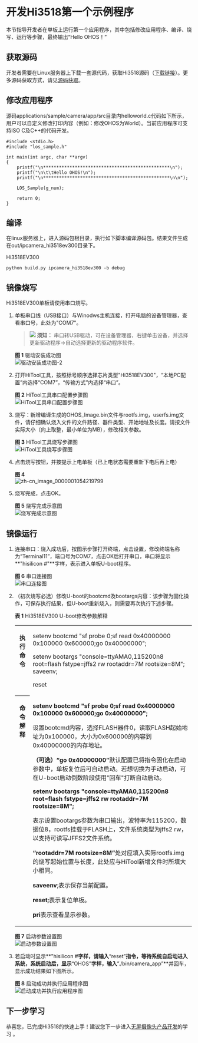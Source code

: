 # 开发Hi3518第一个示例程序<a name="ZH-CN_TOPIC_0000001053422339"></a>

本节指导开发者在单板上运行第一个应用程序，其中包括修改应用程序、编译、烧写、运行等步骤，最终输出“Hello OHOS！”

## 获取源码<a name="section1726092873119"></a>

开发者需要在Linux服务器上下载一套源代码，获取Hi3518源码（[下载链接](http://tools.harmonyos.com/mirrors/os/1.0/code-1.0.tar.gz)）。更多源码获取方式，请见[源码获取](../get-code/源码获取.md)。

## 修改应用程序<a name="s8efc1952ebfe4d1ea717182e108c29bb"></a>

源码applications/sample/camera/app/src目录内helloworld.c代码如下所示，用户可以自定义修改打印内容（例如：修改OHOS为World）。当前应用程序可支持ISO C及C++的代码开发。

```
#include <stdio.h>
#include "los_sample.h"

int main(int argc, char **argv)
{
    printf("\n************************************************\n");
    printf("\n\t\tHello OHOS!\n");
    printf("\n************************************************\n\n");

    LOS_Sample(g_num);

    return 0;
}
```

## 编译<a name="section234175193114"></a>

在linux服务器上，进入源码包根目录，执行如下脚本编译源码包。结果文件生成在out/ipcamera\_hi3518ev300目录下。

Hi3518EV300

```
python build.py ipcamera_hi3518ev300 -b debug
```

## 镜像烧写<a name="section13453727165513"></a>

Hi3518EV300单板请使用串口烧写。

1.  单板串口线（USB接口）与Winodws主机连接，打开电脑的设备管理器，查看串口号，此处为"COM7"。

    >![](public_sys-resources/icon-notice.gif) **须知：** 
    >串口转USB驱动，可在设备管理器，右键单击设备，并选择更新驱动程序-\>自动选择更新的驱动程序软件。

    **图 1**  驱动安装成功图<a name="fig44731317340"></a>  
    ![](figures/驱动安装成功图-2.png "驱动安装成功图-2")

2.  打开HiTool工具，按照标号顺序选择芯片类型"Hi3518EV300"，“本地PC配置”内选择“COM7”，“传输方式”内选择“串口”。

    **图 2**  HiTool工具串口配置步骤图<a name="fig39175210590"></a>  
    ![](figures/HiTool工具串口配置步骤图.png "HiTool工具串口配置步骤图")

3.  烧写：新增编译生成的OHOS\_Image.bin文件与rootfs.img，userfs.img文件，请仔细确认烧入文件的文件路径、器件类型、开始地址及长度。请按文件实际大小（向上取整，最小单位为MB），修改相关参数。

    **图 3**  HiTool工具烧写步骤图<a name="fig86613431218"></a>  
    ![](figures/HiTool工具烧写步骤图.png "HiTool工具烧写步骤图")

4.  点击烧写按钮，并按提示上电单板（已上电状态需要重新下电后再上电）

    **图 4** <a name="fig25501252753"></a>  
    ![](figures/zh-cn_image_0000001054219799.png "zh-cn_image_0000001054219799")

5.  烧写完成，点击OK。

    **图 5**  烧写完成示意图<a name="fig1527452663210"></a>  
    ![](figures/烧写完成示意图.png "烧写完成示意图")


## 镜像运行<a name="section62131033183710"></a>

1.  连接串口：烧入成功后，按图示步骤打开终端，点击设置，修改终端名称为“Terminal11”，端口号为COM7，点击OK后打开串口，串口将显示**"hisilicon \#"**字样，表示进入单板U-boot程序。

    **图 6**  串口连接图<a name="fig197461744191012"></a>  
    ![](figures/串口连接图.png "串口连接图")

2.  （初次烧写必选）修改U-boot的bootcmd及bootargs内容：该步骤为固化操作，可保存执行结果，但U-boot重新烧入，则需要再次执行下述步骤。

    **表 1**  Hi3518EV300 U-boot修改参数解释

    <a name="table1671622991613"></a>
    <table><tbody><tr id="row1371652914168"><th class="firstcol" valign="top" width="8.38%" id="mcps1.2.3.1.1"><p id="p1598685321618"><a name="p1598685321618"></a><a name="p1598685321618"></a>执行命令</p>
    </th>
    <td class="cellrowborder" valign="top" width="91.62%" headers="mcps1.2.3.1.1 "><p id="p1598616535166"><a name="p1598616535166"></a><a name="p1598616535166"></a>setenv bootcmd "sf probe 0;sf read 0x40000000 0x100000 0x600000;go 0x40000000";</p>
    <p id="p183481352181718"><a name="p183481352181718"></a><a name="p183481352181718"></a>setenv bootargs "console=ttyAMA0,115200n8 root=flash fstype=jffs2 rw rootaddr=7M rootsize=8M"; saveenv;</p>
    <p id="p1784612265186"><a name="p1784612265186"></a><a name="p1784612265186"></a>reset</p>
    </td>
    </tr>
    <tr id="row9716152914161"><th class="firstcol" valign="top" width="8.38%" id="mcps1.2.3.2.1"><p id="p998695361611"><a name="p998695361611"></a><a name="p998695361611"></a>命令解释</p>
    </th>
    <td class="cellrowborder" valign="top" width="91.62%" headers="mcps1.2.3.2.1 "><p id="p1198615316165"><a name="p1198615316165"></a><a name="p1198615316165"></a><strong id="b11610792311"><a name="b11610792311"></a><a name="b11610792311"></a>setenv bootcmd "sf probe 0;sf read 0x40000000 0x100000 0x600000;go 0x40000000";</strong></p>
    <p id="p2986125310164"><a name="p2986125310164"></a><a name="p2986125310164"></a>设置bootcmd内容，选择FLASH器件0，读取FLASH起始地址为0x100000，大小为0x600000的内容到0x40000000的内存地址。</p>
    <p id="p5759815112613"><a name="p5759815112613"></a><a name="p5759815112613"></a><strong id="b12987155371614"><a name="b12987155371614"></a><a name="b12987155371614"></a>（可选）“go 0x40000000”</strong>默认配置已将指令固化在启动参数中，单板复位后可自动启动。若想切换为手动启动，可在U-boot启动倒数阶段使用"回车"打断自动启动。</p>
    <p id="p340215818235"><a name="p340215818235"></a><a name="p340215818235"></a><strong id="b119855142415"><a name="b119855142415"></a><a name="b119855142415"></a>setenv bootargs "console=ttyAMA0,115200n8 root=flash fstype=jffs2 rw rootaddr=7M rootsize=8M";</strong></p>
    <p id="p8987115381613"><a name="p8987115381613"></a><a name="p8987115381613"></a><strong id="b1798715321615"><a name="b1798715321615"></a><a name="b1798715321615"></a></strong>表示设置bootargs参数为串口输出，波特率为115200，数据位8，rootfs挂载于FLASH上，文件系统类型为jffs2 rw，以支持可读写JFFS2文件系统。</p>
    <p id="p1888191482518"><a name="p1888191482518"></a><a name="p1888191482518"></a><strong id="b1288117149250"><a name="b1288117149250"></a><a name="b1288117149250"></a>“rootaddr=7M rootsize=8M”</strong>处对应填入实际rootfs.img的烧写起始位置与长度，此处应与HiTool新增文件时所填大小相同。</p>
    <p id="p1198755319162"><a name="p1198755319162"></a><a name="p1198755319162"></a><strong id="b5987135314164"><a name="b5987135314164"></a><a name="b5987135314164"></a>saveenv</strong>;表示保存当前配置。</p>
    <p id="p0987125371614"><a name="p0987125371614"></a><a name="p0987125371614"></a><strong id="b1298711531161"><a name="b1298711531161"></a><a name="b1298711531161"></a>reset;</strong>表示复位单板。</p>
    <p id="p094912253363"><a name="p094912253363"></a><a name="p094912253363"></a><strong id="b558324812366"><a name="b558324812366"></a><a name="b558324812366"></a>pri</strong>表示查看显示参数。</p>
    </td>
    </tr>
    </tbody>
    </table>

    **图 7**  启动参数设置图<a name="fig11101652163517"></a>  
    ![](figures/启动参数设置图.png "启动参数设置图")

3.  若启动时显示**"hisilicon \#**字样，请输入**“reset”**指令，等待系统自启动进入系统，系统启动后，显示**“OHOS”**字样，输入**”./bin/camera\_app”**并回车，显示成功结果如下图所示。

    **图 8**  启动成功并执行应用程序图<a name="fig11838403383"></a>  
    ![](figures/启动成功并执行应用程序图.png "启动成功并执行应用程序图")


## 下一步学习<a name="section9712145420182"></a>

恭喜您，已完成Hi3518的快速上手！建议您下一步进入[无屏摄像头产品开发](zh-cn_topic_0000001055366100.md)的学习 。

